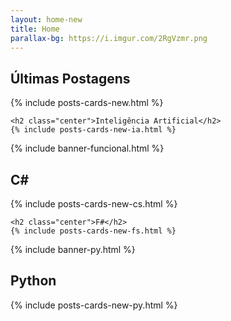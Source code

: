 ```yaml
---
layout: home-new
title: Home
parallax-bg: https://i.imgur.com/2RgVzmr.png
---
```


<div class="container">
    <h2 class="center">Últimas Postagens</h2>
    {% include posts-cards-new.html %} 

    <h2 class="center">Inteligência Artificial</h2>
    {% include posts-cards-new-ia.html %} 
</div>

 {% include banner-funcional.html %} 

<div class="container">
    <h2 class="center">C#</h2>
    {% include posts-cards-new-cs.html %} 

    <h2 class="center">F#</h2>
    {% include posts-cards-new-fs.html %} 
</div>

{% include banner-py.html %} 

<div class="container">
    <h2 class="center">Python</h2>
    {% include posts-cards-new-py.html %} 
</div>